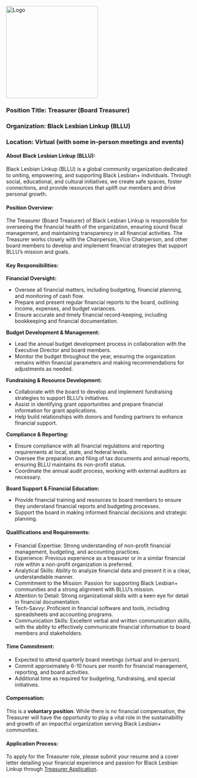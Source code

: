 <img src="https://drive.google.com/uc?id=1GU0CGcnM2uM_Q1whZEREbJ9V7CfbGvSm" alt="Logo" width="250">

### Position Title: Treasurer (Board Treasurer)

### Organization: Black Lesbian Linkup (BLLU)

### Location: Virtual (with some in-person meetings and events)

#### About Black Lesbian Linkup (BLLU):

Black Lesbian Linkup (BLLU) is a global community organization dedicated to uniting, empowering, and supporting Black Lesbian+ individuals. Through social, educational, and cultural initiatives, we create safe spaces, foster connections, and provide resources that uplift our members and drive personal growth.

#### Position Overview:

The Treasurer (Board Treasurer) of Black Lesbian Linkup is responsible for overseeing the financial health of the organization, ensuring sound fiscal management, and maintaining transparency in all financial activities. The Treasurer works closely with the Chairperson, Vice Chairperson, and other board members to develop and implement financial strategies that support BLLU’s mission and goals.

#### Key Responsibilities:

**Financial Oversight:**

* Oversee all financial matters, including budgeting, financial planning, and monitoring of cash flow.
* Prepare and present regular financial reports to the board, outlining income, expenses, and budget variances.
* Ensure accurate and timely financial record-keeping, including bookkeeping and financial documentation.

**Budget Development & Management:**

* Lead the annual budget development process in collaboration with the Executive Director and board members.
* Monitor the budget throughout the year, ensuring the organization remains within financial parameters and making recommendations for adjustments as needed.

**Fundraising & Resource Development:**

* Collaborate with the board to develop and implement fundraising strategies to support BLLU’s initiatives.
* Assist in identifying grant opportunities and prepare financial information for grant applications.
* Help build relationships with donors and funding partners to enhance financial support.

**Compliance & Reporting:**

* Ensure compliance with all financial regulations and reporting requirements at local, state, and federal levels.
* Oversee the preparation and filing of tax documents and annual reports, ensuring BLLU maintains its non-profit status.
* Coordinate the annual audit process, working with external auditors as necessary.

**Board Support & Financial Education:**

* Provide financial training and resources to board members to ensure they understand financial reports and budgeting processes.
* Support the board in making informed financial decisions and strategic planning.

#### Qualifications and Requirements:

* Financial Expertise: Strong understanding of non-profit financial management, budgeting, and accounting practices.
* Experience: Previous experience as a treasurer or in a similar financial role within a non-profit organization is preferred.
* Analytical Skills: Ability to analyze financial data and present it in a clear, understandable manner.
* Commitment to the Mission: Passion for supporting Black Lesbian+ communities and a strong alignment with BLLU’s mission.
* Attention to Detail: Strong organizational skills with a keen eye for detail in financial documentation.
* Tech-Savvy: Proficient in financial software and tools, including spreadsheets and accounting programs.
* Communication Skills: Excellent verbal and written communication skills, with the ability to effectively communicate financial information to board members and stakeholders.

#### Time Commitment:

* Expected to attend quarterly board meetings (virtual and in-person).
* Commit approximately 6-10 hours per month for financial management, reporting, and board activities.
* Additional time as required for budgeting, fundraising, and special initiatives.

#### Compensation:

This is a **voluntary position**. While there is no financial compensation, the Treasurer will have the opportunity to play a vital role in the sustainability and growth of an impactful organization serving Black Lesbian+ communities.

#### Application Process:

To apply for the Treasurer role, please submit your resume and a cover letter detailing your financial experience and passion for Black Lesbian Linkup through [Treasurer Application](https://forms.gle/78BxE2QJfw4Ykk6i6).
